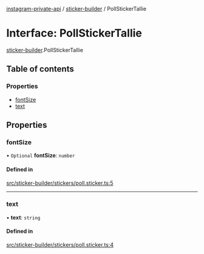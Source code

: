 [instagram-private-api](../../README.md) / [sticker-builder](../../modules/sticker_builder.md) / PollStickerTallie

# Interface: PollStickerTallie

[sticker-builder](../../modules/sticker_builder.md).PollStickerTallie

## Table of contents

### Properties

- [fontSize](PollStickerTallie.md#fontsize)
- [text](PollStickerTallie.md#text)

## Properties

### fontSize

• `Optional` **fontSize**: `number`

#### Defined in

[src/sticker-builder/stickers/poll.sticker.ts:5](https://github.com/Nerixyz/instagram-private-api/blob/4971f34/src/sticker-builder/stickers/poll.sticker.ts#L5)

___

### text

• **text**: `string`

#### Defined in

[src/sticker-builder/stickers/poll.sticker.ts:4](https://github.com/Nerixyz/instagram-private-api/blob/4971f34/src/sticker-builder/stickers/poll.sticker.ts#L4)
